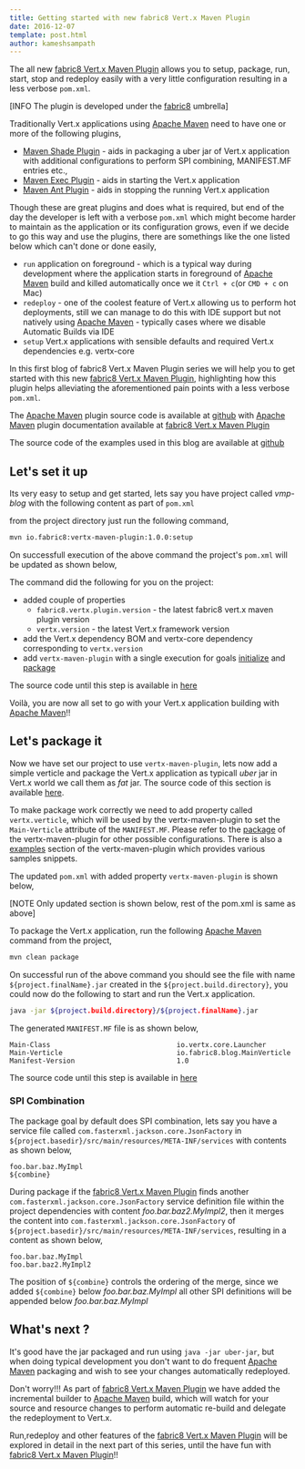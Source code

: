 ```yaml
---
title: Getting started with new fabric8 Vert.x Maven Plugin
date: 2016-12-07
template: post.html
author: kameshsampath
---
```


The all new [fabric8 Vert.x Maven Plugin](http://vmp.fabric8.io) allows you to setup, package, run, start, stop and redeploy easily with a very little configuration resulting in a less verbose `pom.xml`.

[INFO The plugin is developed under the [fabric8](https://fabric8.io/) umbrella]

Traditionally Vert.x applications using [Apache Maven](http://maven.apache.org) need to have one or more of the following plugins,
*  [Maven Shade Plugin](https://maven.apache.org/plugins/maven-shade-plugin/) - aids in packaging a uber jar of Vert.x application with additional configurations to perform SPI combining, MANIFEST.MF entries etc.,
*  [Maven Exec Plugin](http://www.mojohaus.org/exec-maven-plugin/) - aids in starting the Vert.x application
*  [Maven Ant Plugin](https://maven.apache.org/plugins/maven-ant-plugin/) - aids in stopping the running Vert.x application

Though these are great plugins and does what is required, but end of the day the developer is left with a verbose `pom.xml` which might become harder to maintain as the application or its configuration grows, even if we decide to go this way and use the plugins, there are somethings like the one listed below which can't done or done easily,
* `run` application on foreground - which is a typical way during development where the application starts in foreground of [Apache Maven](http://maven.apache.org) build and killed automatically once we it `Ctrl + c`(or `CMD + c` on Mac)
* `redeploy` - one of the coolest feature of Vert.x allowing us to perform hot deployments, still we can manage to do this with IDE support but not natively using [Apache Maven](http://maven.apache.org) - typically cases where we disable Automatic Builds via IDE
* `setup` Vert.x applications with sensible defaults and required Vert.x dependencies e.g. vertx-core

In this first blog of fabric8 Vert.x Maven Plugin series we will help you to get started with this new [fabric8 Vert.x Maven Plugin](http://vmp.fabric8.io), highlighting how this plugin helps alleviating the aforementioned pain points with a less verbose `pom.xml`.

The [Apache Maven](http://maven.apache.org) plugin source code is available at [github](https://github.com/fabric8io/vertx-maven-plugin) with [Apache Maven](http://maven.apache.org) plugin documentation available at [fabric8 Vert.x Maven Plugin](http://vmp.fabric8.io)

The source code of the examples used in this blog are available at [github](https://github.com/kameshsampath/vmp-blog)

## Let's set it up

Its very easy to setup and get started, lets say you have project called _vmp-blog_ with the following content as part of `pom.xml`

<script src="https://gist.github.com/kameshsampath/0e0cfc90ea3cb9d69553ee9901dfd796.js"></script>

from the project directory just run the following command,

```bash
mvn io.fabric8:vertx-maven-plugin:1.0.0:setup
```

On successfull execution of the above command the project's `pom.xml` will be updated as shown below,
<script src="https://gist.github.com/kameshsampath/3c2e96d98f1e16d0f7a0501c05ce0d12.js"></script>

The command did the following for you on the project:

* added couple of properties
  * `fabric8.vertx.plugin.version`  - the latest fabric8 vert.x maven plugin version
  * `vertx.version` - the latest Vert.x framework version
* add the Vert.x dependency BOM  and vertx-core dependency corresponding to `vertx.version`
* add `vertx-maven-plugin` with a single execution for goals [initialize](https://vmp.fabric8.io/#vertx:initalize) and [package](https://vmp.fabric8.io/#vertx:package)

The source code until this step is available in [here](https://github.com/kameshsampath/vmp-blog/tree/setup)

Voilà, you are now all set to go with your Vert.x application building with [Apache Maven](http://maven.apache.org)!!

## Let's package it

Now we have set our project to use `vertx-maven-plugin`, lets now add a simple verticle and package the Vert.x application as typicall *uber* jar in Vert.x world we call them as *fat* jar.  The source code of this section is available [here](https://github.com/kameshsampath/vmp-blog/tree/package).

To make package work correctly we need to add property called `vertx.verticle`, which will be used by the vertx-maven-plugin to set the `Main-Verticle` attribute of the `MANIFEST.MF`.  Please refer to the [package](https://vmp.fabric8.io/#vertx:package) of the vertx-maven-plugin for other possible configurations.  There is also a [examples](https://vmp.fabric8.io/#vertx:examples) section of the vertx-maven-plugin which provides various samples snippets.

The updated `pom.xml` with added property `vertx-maven-plugin` is shown below,

[NOTE Only updated section is shown below, rest of the pom.xml is same as above]

<script src="https://gist.github.com/kameshsampath/24a1ed6a377b118f06af2c4b4ddf0ca0.js"></script>

To package the Vert.x application, run the following [Apache Maven](http://maven.apache.org) command from the project,
```bash
mvn clean package
```
On successful run of the above command you should see the file with name `${project.finalName}.jar` created in the `${project.build.directory}`, you could now do the following to start and run the Vert.x application.
```bash
java -jar ${project.build.directory}/${project.finalName}.jar
```

The generated `MANIFEST.MF` file is as shown below,

```
Main-Class                               io.vertx.core.Launcher
Main-Verticle                            io.fabric8.blog.MainVerticle
Manifest-Version                         1.0
```

The source code until this step is available in [here](https://github.com/kameshsampath/vmp-blog/tree/package)

### SPI Combination

The package goal by default does SPI combination, lets say you have a service file called `com.fasterxml.jackson.core.JsonFactory` in `${project.basedir}/src/main/resources/META-INF/services` with contents as shown below,

```
foo.bar.baz.MyImpl
${combine}
```

During package if the [fabric8 Vert.x Maven Plugin](http://vmp.fabric8.io) finds another `com.fasterxml.jackson.core.JsonFactory` service definition file within the project dependencies with content _foo.bar.baz2.MyImpl2_, then it merges the content into `com.fasterxml.jackson.core.JsonFactory` of `${project.basedir}/src/main/resources/META-INF/services`, resulting in a content as shown below,

```
foo.bar.baz.MyImpl
foo.bar.baz2.MyImpl2
```

The position of `${combine}` controls the ordering of the merge, since we added `${combine}` below _foo.bar.baz.MyImpl_ all other SPI definitions will be appended below _foo.bar.baz.MyImpl_

## What's next ?

It's good have the jar packaged and run using `java -jar uber-jar`, but when doing typical development you don't  want to do frequent [Apache Maven](http://maven.apache.org) packaging and wish to see your changes automatically redeployed.

Don't worry!!! As part of [fabric8 Vert.x Maven Plugin](http://vmp.fabric8.io) we have added the incremental builder to [Apache Maven](http://maven.apache.org) build, which will watch for your source and resource changes to perform automatic re-build and delegate the redeployment to Vert.x.

Run,redeploy and other features of the [fabric8 Vert.x Maven Plugin](http://vmp.fabric8.io) will be explored in detail in the next part of this series, until the have fun with [fabric8 Vert.x Maven Plugin](http://vmp.fabric8.io)!!
